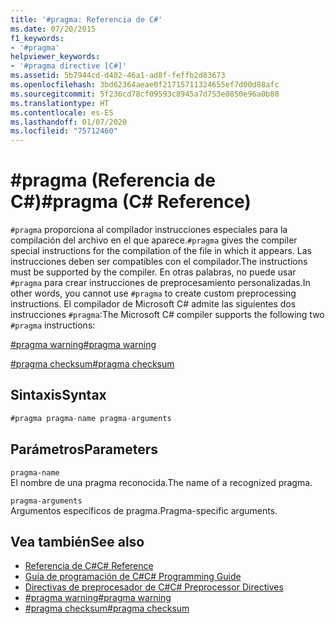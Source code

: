 ```yaml
---
title: '#pragma: Referencia de C#'
ms.date: 07/20/2015
f1_keywords:
- '#pragma'
helpviewer_keywords:
- '#pragma directive [C#]'
ms.assetid: 5b7944cd-d402-46a1-ad8f-feffb2d83673
ms.openlocfilehash: 3bd62364aeae0f21715711324655ef7d00d88afc
ms.sourcegitcommit: 5f236cd78cf09593c8945a7d753e0850e96a0b80
ms.translationtype: HT
ms.contentlocale: es-ES
ms.lasthandoff: 01/07/2020
ms.locfileid: "75712460"
---
```

# <a name="pragma-c-reference"></a><span data-ttu-id="9de1b-102">#pragma (Referencia de C#)</span><span class="sxs-lookup"><span data-stu-id="9de1b-102">#pragma (C# Reference)</span></span>
<span data-ttu-id="9de1b-103">`#pragma` proporciona al compilador instrucciones especiales para la compilación del archivo en el que aparece.</span><span class="sxs-lookup"><span data-stu-id="9de1b-103">`#pragma` gives the compiler special instructions for the compilation of the file in which it appears.</span></span> <span data-ttu-id="9de1b-104">Las instrucciones deben ser compatibles con el compilador.</span><span class="sxs-lookup"><span data-stu-id="9de1b-104">The instructions must be supported by the compiler.</span></span> <span data-ttu-id="9de1b-105">En otras palabras, no puede usar `#pragma` para crear instrucciones de preprocesamiento personalizadas.</span><span class="sxs-lookup"><span data-stu-id="9de1b-105">In other words, you cannot use `#pragma` to create custom preprocessing instructions.</span></span> <span data-ttu-id="9de1b-106">El compilador de Microsoft C# admite las siguientes dos instrucciones `#pragma`:</span><span class="sxs-lookup"><span data-stu-id="9de1b-106">The Microsoft C# compiler supports the following two `#pragma` instructions:</span></span>  
  
 [<span data-ttu-id="9de1b-107">#pragma warning</span><span class="sxs-lookup"><span data-stu-id="9de1b-107">#pragma warning</span></span>](./preprocessor-pragma-warning.md)  
  
 [<span data-ttu-id="9de1b-108">#pragma checksum</span><span class="sxs-lookup"><span data-stu-id="9de1b-108">#pragma checksum</span></span>](./preprocessor-pragma-checksum.md)  
  
## <a name="syntax"></a><span data-ttu-id="9de1b-109">Sintaxis</span><span class="sxs-lookup"><span data-stu-id="9de1b-109">Syntax</span></span>  
  
```csharp
#pragma pragma-name pragma-arguments  
```  
  
## <a name="parameters"></a><span data-ttu-id="9de1b-110">Parámetros</span><span class="sxs-lookup"><span data-stu-id="9de1b-110">Parameters</span></span>  
 `pragma-name`  
 <span data-ttu-id="9de1b-111">El nombre de una pragma reconocida.</span><span class="sxs-lookup"><span data-stu-id="9de1b-111">The name of a recognized pragma.</span></span>  
  
 `pragma-arguments`  
 <span data-ttu-id="9de1b-112">Argumentos específicos de pragma.</span><span class="sxs-lookup"><span data-stu-id="9de1b-112">Pragma-specific arguments.</span></span>  
  
## <a name="see-also"></a><span data-ttu-id="9de1b-113">Vea también</span><span class="sxs-lookup"><span data-stu-id="9de1b-113">See also</span></span>

- [<span data-ttu-id="9de1b-114">Referencia de C#</span><span class="sxs-lookup"><span data-stu-id="9de1b-114">C# Reference</span></span>](../index.md)
- [<span data-ttu-id="9de1b-115">Guía de programación de C#</span><span class="sxs-lookup"><span data-stu-id="9de1b-115">C# Programming Guide</span></span>](../../programming-guide/index.md)
- [<span data-ttu-id="9de1b-116">Directivas de preprocesador de C#</span><span class="sxs-lookup"><span data-stu-id="9de1b-116">C# Preprocessor Directives</span></span>](./index.md)
- [<span data-ttu-id="9de1b-117">#pragma warning</span><span class="sxs-lookup"><span data-stu-id="9de1b-117">#pragma warning</span></span>](./preprocessor-pragma-warning.md)
- [<span data-ttu-id="9de1b-118">#pragma checksum</span><span class="sxs-lookup"><span data-stu-id="9de1b-118">#pragma checksum</span></span>](./preprocessor-pragma-checksum.md)
